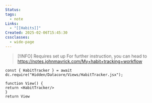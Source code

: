 ```yaml
---
Status: 
tags:
  - note
Links:
  - "[[Habits]]"
Created: 2025-02-06T15:45:30
cssclasses:
  - wide-page
---
```


> [!INFO] Requires set up
> For further instruction, you can head to https://notes.johnmavrick.com/My+habit+tracking+workflow

````datacorejsx
const { HabitTracker } = await dc.require("Hidden/Datacore/Views/HabitTracker.jsx");

function View() {
return <HabitTracker/>
}
return View
````
